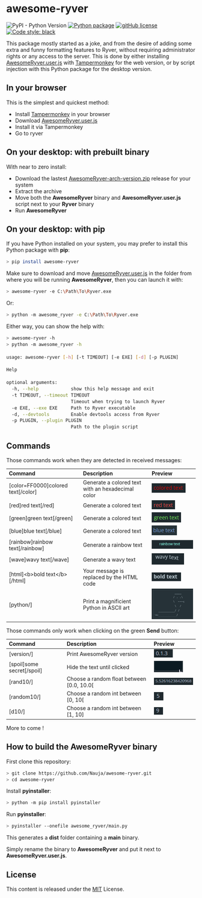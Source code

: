 # awesome-ryver
![PyPI - Python Version](https://img.shields.io/pypi/pyversions/awesome-ryver)
[![Python package](https://img.shields.io/github/workflow/status/Nauja/awesome-ryver/Python%20package)](https://github.com/Nauja/awesome-ryver/actions/workflows/python-package.yml)
[![gitHub license](https://img.shields.io/badge/license-MIT-blue.svg)](https://github.com/Nauja/awesome-ryver/blob/master/LICENSE)
[![Code style: black](https://img.shields.io/badge/code%20style-black-000000.svg)](https://github.com/psf/black)

This package mostly started as a joke, and from the desire of adding some extra and funny formatting features to Ryver, without requiring administrator rights or any access to the server.
This is done by either installing [AwesomeRyver.user.js](AwesomeRyver.user.js) with [Tampermonkey](https://www.tampermonkey.net/) for the web version, or by script injection with this Python package for the desktop version.

## In your browser

This is the simplest and quickest method:
* Install [Tampermonkey](https://www.tampermonkey.net/) in your browser
* Download [AwesomeRyver.user.js](AwesomeRyver.user.js)
* Install it via Tampermonkey
* Go to ryver

## On your desktop: with prebuilt binary

With near to zero install:
* Download the lastest [AwesomeRyver-arch-version.zip](https://github.com/Nauja/awesome-ryver/releases) release for your system
* Extract the archive
* Move both the **AwesomeRyver** binary and **AwesomeRyver.user.js** script next to your **Ryver** binary
* Run **AwesomeRyver**

## On your desktop: with pip

If you have Python installed on your system, you may prefer to install this Python package with **pip**:

```bash
> pip install awesome-ryver
```

Make sure to download and move [AwesomeRyver.user.js](AwesomeRyver.user.js) in the folder from where you will be running **AwesomeRyver**, then you can launch it with:

```bash
> awesome-ryver -e C:\Path\To\Ryver.exe
```

Or:

```bash
> python -m awesome_ryver -e C:\Path\To\Ryver.exe
```

Either way, you can show the help with:

```bash
> awesome-ryver -h
> python -m awesome_ryver -h

usage: awesome-ryver [-h] [-t TIMEOUT] [-e EXE] [-d] [-p PLUGIN]

Help

optional arguments:
  -h, --help            show this help message and exit
  -t TIMEOUT, --timeout TIMEOUT
                        Timeout when trying to launch Ryver
  -e EXE, --exe EXE     Path to Ryver executable
  -d, --devtools        Enable devtools access from Ryver
  -p PLUGIN, --plugin PLUGIN
                        Path to the plugin script
```

## Commands

Those commands work when they are detected in received messages:

| Command | Description | Preview |
|:----------|:-------------|:---------|
| [color=FF0000]colored text[/color] | Generate a colored text with an hexadecimal color | ![Preview](https://github.com/Nauja/awesome-ryver/raw/media/command-color.png) |
| [red]red text[/red] | Generate a colored text | ![Preview](https://github.com/Nauja/awesome-ryver/raw/media/command-red.png) |
| [green]green text[/green] | Generate a colored text | ![Preview](https://github.com/Nauja/awesome-ryver/raw/media/command-green.png) |
| [blue]blue text[/blue] | Generate a colored text | ![Preview](https://github.com/Nauja/awesome-ryver/raw/media/command-blue.png) |
| [rainbow]rainbow text[/rainbow] | Generate a rainbow text | ![Preview](https://github.com/Nauja/awesome-ryver/raw/media/command-rainbow.gif) |
| [wave]wavy text[/wave] | Generate a wavy text | ![Preview](https://github.com/Nauja/awesome-ryver/raw/media/command-wave.gif) |
| [html]\<b\>bold text\</b\>[/html] | Your message is replaced by the HTML code | ![Preview](https://github.com/Nauja/awesome-ryver/raw/media/command-html.png) |
| [python/] | Print a magnificient Python in ASCII art | ![Preview](https://github.com/Nauja/awesome-ryver/raw/media/command-python.png) |

Those commands only work when clicking on the green **Send** button:

| Command | Description | Preview |
|:----------|:-------------|:---------|
| [version/] | Print AwesomeRyver version | ![Preview](https://github.com/Nauja/awesome-ryver/raw/media/command-version.png) |
| [spoil]some secret[/spoil] | Hide the text until clicked | ![Preview](https://github.com/Nauja/awesome-ryver/raw/media/command-spoil.gif) |
| [rand10/] | Choose a random float between [0.0, 10.0[ | ![Preview](https://github.com/Nauja/awesome-ryver/raw/media/command-rand.png) |
| [random10/] | Choose a random int between [0, 10[ | ![Preview](https://github.com/Nauja/awesome-ryver/raw/media/command-random.png) |
| [d10/] | Choose a random int between [1, 10] | ![Preview](https://github.com/Nauja/awesome-ryver/raw/media/command-d10.png) |

More to come !

## How to build the AwesomeRyver binary

First clone this repository:

```bash
> git clone https://github.com/Nauja/awesome-ryver.git
> cd awesome-ryver
```

Install **pyinstaller**:

```bash
> python -m pip install pyinstaller
```

Run **pyinstaller**:

```bash
> pyinstaller --onefile awesome_ryver/main.py
```

This generates a **dist** folder containing a **main** binary.

Simply rename the binary to **AwesomeRyver** and put it next to **AwesomeRyver.user.js**.

## License

This content is released under the [MIT](http://opensource.org/licenses/MIT) License.
